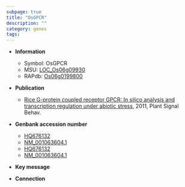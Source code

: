 ```yaml
---
subpage: true
title: "OsGPCR"
description: ""
category: genes
tags: 
---
```


* **Information**  
    + Symbol: OsGPCR  
    + MSU: [LOC_Os06g09930](http://rice.plantbiology.msu.edu/cgi-bin/ORF_infopage.cgi?orf=LOC_Os06g09930)  
    + RAPdb: [Os06g0199800](http://rapdb.dna.affrc.go.jp/viewer/gbrowse_details/irgsp1?name=Os06g0199800)  

* **Publication**  
    + [Rice G-protein coupled receptor GPCR: In silico analysis and transcription regulation under abiotic stress](http://www.ncbi.nlm.nih.gov/pubmed?term=Rice+G-protein+coupled+receptor+GPCR:+In+silico+analysis+and+transcription+regulation+under+abiotic+stress%5BTitle%5D), 2011, Plant Signal Behav.

* **Genbank accession number**  
    + [HQ676132](http://www.ncbi.nlm.nih.gov/nuccore/HQ676132)
    + [NM_001063604.1](http://www.ncbi.nlm.nih.gov/nuccore/NM_001063604.1)
    + [HQ676132](http://www.ncbi.nlm.nih.gov/nuccore/HQ676132)
    + [NM_001063604.1](http://www.ncbi.nlm.nih.gov/nuccore/NM_001063604.1)

* **Key message**  

* **Connection**  



